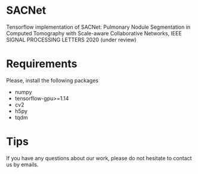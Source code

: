 # SACNet
Tensorflow implementation of SACNet: Pulmonary Nodule Segmentation in Computed Tomography with Scale-aware Collaborative Networks, IEEE SIGNAL PROCESSING LETTERS 2020 (under review)

# Requirements
Please, install the following packages
* numpy
* tensorflow-gpu>=1.14
* cv2
* h5py
* tqdm

# Tips
If you have any questions about our work, please do not hesitate to contact us by emails.
